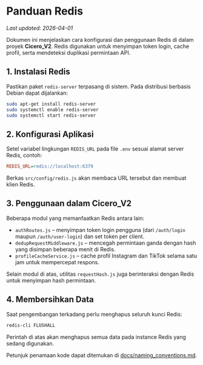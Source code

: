 # Panduan Redis
*Last updated: 2026-04-01*

Dokumen ini menjelaskan cara konfigurasi dan penggunaan Redis di dalam proyek **Cicero_V2**. Redis digunakan untuk menyimpan token login, cache profil, serta mendeteksi duplikasi permintaan API.

## 1. Instalasi Redis

Pastikan paket `redis-server` terpasang di sistem. Pada distribusi berbasis Debian dapat dijalankan:

```bash
sudo apt-get install redis-server
sudo systemctl enable redis-server
sudo systemctl start redis-server
```

## 2. Konfigurasi Aplikasi

Setel variabel lingkungan `REDIS_URL` pada file `.env` sesuai alamat server Redis, contoh:

```ini
REDIS_URL=redis://localhost:6379
```

Berkas `src/config/redis.js` akan membaca URL tersebut dan membuat klien Redis.

## 3. Penggunaan dalam Cicero_V2

Beberapa modul yang memanfaatkan Redis antara lain:

- `authRoutes.js` – menyimpan token login pengguna (dari `/auth/login` maupun `/auth/user-login`) dan set token per client.
- `dedupRequestMiddleware.js` – mencegah permintaan ganda dengan hash yang disimpan beberapa menit di Redis.
- `profileCacheService.js` – cache profil Instagram dan TikTok selama satu jam untuk mempercepat respons.

Selain modul di atas, utilitas `requestHash.js` juga berinteraksi dengan Redis untuk menyimpan hash permintaan.

## 4. Membersihkan Data

Saat pengembangan terkadang perlu menghapus seluruh kunci Redis:

```bash
redis-cli FLUSHALL
```

Perintah di atas akan menghapus semua data pada instance Redis yang sedang digunakan.

Petunjuk penamaan kode dapat ditemukan di [docs/naming_conventions.md](naming_conventions.md).
